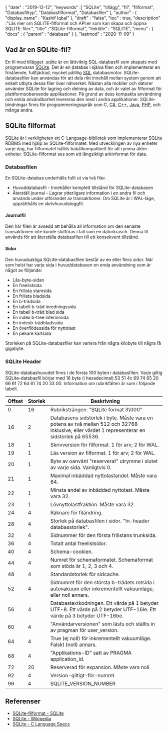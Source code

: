 {
  "date" : "2019-12-12",
  "keywords" :[ "SQLite", "tillägg", "fil", "filformat", "Databasfiltyp", "Databasfilformat", "Databasfiler" ],
  "author" : {
    "display_name" : "Kashif Iqbal"
},
  "draft" : "false",
  "toc" : true,
  "description" :"Läs mer om SQLITE-filformat och API:er som kan skapa och öppna SQLITE-filer.",
  "title" :"SQLite-filformat",
  "linktitle" : "SQLITE",
  "menu" : {
    "docs" : {
      "parent" : "database"
}
},
  "lastmod" : "2020-11-09"
}

## Vad är en SQLite-fil?

En fil med tillägget .sqlite är en lättviktig SQL-databasfil som skapats med programvaran [SQLite](https://www.sqlite.org/index.html). Det är en databas i själva filen och implementerar en fristående, fullfjädrad, mycket pålitlig [SQL](/sv/database/sql/) databasmotor. SQLite-databasfiler kan användas för att dela rikt innehåll mellan system genom att enkelt utbyta dessa filer över nätverket. Nästan alla mobiler och datorer använder SQLite för lagring och delning av data, och är valet av filformat för plattformsoberoende applikationer. På grund av dess kompakta användning och enkla användbarhet levereras den med i andra applikationer. SQLite-bindningar finns för programmeringsspråk som C, [C#](/sv/programming/cs), [C++](/sv/programming/cpp/), [Java](/sv/programming/java/), [PHP](/sv/programming/php/ ), och många andra.

## SQLite filformat

SQLite är i verkligheten ett C-Language-bibliotek som implementerar SQLite RDBMS med hjälp av SQLite-filformatet. Med utvecklingen av nya enheter varje dag, har filformatet hållits bakåtkompatibelt för att rymma äldre enheter. SQLite-filformat ses som ett långsiktigt arkivformat för data.

### Databasfilen

En SQLite-databas underhålls fullt ut via två filer.
* Huvuddatabasfil - Innehåller komplett tillstånd för SQLite-databasen
* Återställ journal - Lagrar ytterligare information i en andra fil och används under utförandet av transaktioner. Om SQLite är i WAL-läge, upprätthålls en skrivhuvudsloggfil.

#### Journalfil

Den här filen är avsedd att behålla all information om den senaste transaktionen inte kunde slutföras i fall som en datorkrasch. Denna fil används för att återställa databasfilen till ett konsekvent tillstånd.

#### Sidor

Den huvudsakliga SQLite-databasfilen består av en eller flera sidor. När som helst har varje sida i huvuddatabasen en enda användning som är något av följande:

* Lås-byte-sidan
* En freelistsida
* En frilista stamsida
* En frilista bladsida
* En b-trädsida
* En tabell b-träd inredningssida
* En tabell b-träd blad sida
* En index b-tree interiörsida
* En indexb-trädbladssida
* En överflödessida för nyttolast
* En pekare kartsida

Storleken på SQLite-databasfiler kan variera från några kilobyte till några få gigabyte.

### SQLite Header

SQLite-databashuvudet finns i de första 100 byten i databasfilen. Varje giltig SQLite-databasfil börjar med 16 byte (i hexadecimal):53 51 4c 69 74 65 20 66 6f 72 6d 61 74 20 33 00. Information om rubrikfälten är som i följande tabell.

|Offset|Storlek|Beskrivning|
---|---|---|
|0|16|Rubriksträngen: "SQLite format 3\000"|
|16|2|Databasens sidstorlek i byte. Måste vara en potens av två mellan 512 och 32768 inklusive, eller värdet 1 representerar en sidstorlek på 65536.|
|18|1|Skrivversion för filformat. 1 för arv; 2 för WAL.|
|19|1|Läs version av filformat. 1 för arv; 2 för WAL.|
|20|1|Byte av oanvänt "reserverat" utrymme i slutet av varje sida. Vanligtvis 0.|
|21|1|Maximal inbäddad nyttolastandel. Måste vara 64.|
|22|1|Minsta andel av inbäddad nyttolast. Måste vara 32.|
|23|1|Lövnyttolastfraktion. Måste vara 32.|
|24|4|Räknare för filändring.|
|28|4|Storlek på databasfilen i sidor. "In-header databasstorlek".|
|32|4|Sidnummer för den första frilistans trunksida.|
|36|4|Totalt antal freelistsidor.|
|40|4|Schema-cookien.|
|44|4|Numret för schemaformatet. Schemaformat som stöds är 1, 2, 3 och 4.|
|48|4|Standardstorlek för sidcache.|
|52|4|Sidnumret för den största b-trädets rotsida i autovakuum eller inkrementellt vakuumläge, eller noll annars.|
|56|4|Databastextkodningen. Ett värde på 1 betyder UTF-8. Ett värde på 2 betyder UTF-16le. Ett värde på 3 betyder UTF-16be.|
|60|4|"Användarversionen" som lästs och ställts in av pragman för user_version.|
|64|4|True (ej noll) för inkrementellt vakuumläge. Falskt (noll) annars.|
|68|4|"Applikations-ID" satt av PRAGMA application_id.|
|72|20|Reserverad för expansion. Måste vara noll.|
|92|4|Version-giltigt-för-numret.|
|96|4|SQLITE_VERSION_NUMBER|

## Referenser ##

* [SQLite-filformat - SQLite](https://www.sqlite.org/fileformat2.html)
* [SQLite - Wikipedia](https://en.wikipedia.org/wiki/SQLite)
* [SQLite - C Language Specs](https://www.sqlite.org/c3ref/intro.html)

